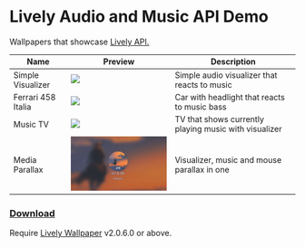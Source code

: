 # Lively Audio and Music API Demo
Wallpapers that showcase [Lively API.](https://github.com/rocksdanister/lively/wiki/Web-Guide-V-:-System-Data)

| Name               | Preview                                                       | Description                                           |
| ------------------ | ------------------------------------------------------------- | ----------------------------------------------------- |
| Simple Visualizer  | <img src="/src/Simple visualizer/ub3mqljo.gif" width="300" /> | Simple audio visualizer that reacts to music          |
| Ferrari 458 Italia | <img src="/src/Ferrari 458/ub3mqljo.gif" width="300" />       | Car with headlight that reacts to music bass          |
| Music TV           | <img src="/src/Music TV/2mlhvoxr.gif" width="300"/>           | TV that shows currently playing music with visualizer |
| Media Parallax     | <img src="/src/Media Parallax/txlls5dg.gif" width="300"/>     | Visualizer, music and mouse parallax in one           | 

### [Download](https://github.com/rocksdanister/audio-visualizer-wallpaper/releases)
Require [Lively Wallpaper](https://github.com/rocksdanister/lively) v2.0.6.0 or above.
